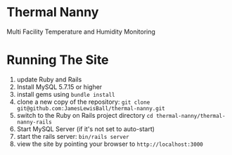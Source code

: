 # Thermal Nanny
Multi Facility Temperature and Humidity Monitoring

# Running The Site
1. update Ruby and Rails
2. Install MySQL 5.7.15 or higher
2. install gems using `bundle install`
3. clone a new copy of the repository: `git clone git@github.com:JamesLewisBall/thermal-nanny.git`
4. switch to the Ruby on Rails project directory `cd thermal-nanny/thermal-nanny-rails`
5. Start MySQL Server (if it's not set to auto-start)
6. start the rails server: `bin/rails server`
7. view the site by pointing your browser to `http://localhost:3000`
